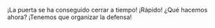 ¡La puerta se ha conseguido cerrar a tiempo!
¡Rápido! ¿Qué hacemos ahora?
¡Tenemos que organizar la defensa!
